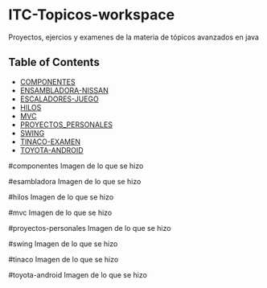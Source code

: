 # ITC-Topicos-workspace
Proyectos, ejercios y examenes de la materia de tópicos avanzados en java

## Table of Contents


* [COMPONENTES](#componentes)
* [ENSAMBLADORA-NISSAN](#esambladora)
* [ESCALADORES-JUEGO](#escaladores)
* [HILOS](#hilos)
* [MVC](#mvc)
* [PROYECTOS_PERSONALES](#proyectos-personales)
* [SWING](#swing)
* [TINACO-EXAMEN](#tinaco)
* [TOYOTA-ANDROID](#toyota-android)

#componentes
  Imagen de lo que se hizo

#esambladora
  Imagen de lo que se hizo
  
#hilos
  Imagen de lo que se hizo
  
#mvc
  Imagen de lo que se hizo
  
#proyectos-personales
  Imagen de lo que se hizo
  
#swing
  Imagen de lo que se hizo
  
#tinaco
  Imagen de lo que se hizo
  
#toyota-android
  Imagen de lo que se hizo
